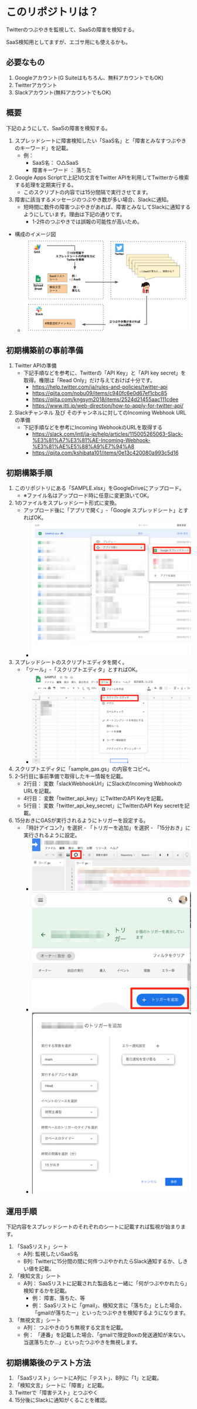 # このリポジトリは？

Twitterのつぶやきを監視して、SaaSの障害を検知する。  

SaaS検知用としてますが、エゴサ用にも使えるかも。

## 必要なもの

1. Googleアカウント(G Suiteはもちろん、無料アカウントでもOK)
2. Twitterアカウント
3. Slackアカウント(無料アカウントでもOK)

## 概要

下記のようにして、SaaSの障害を検知する。

1. スプレッドシートに障害検知したい「SaaS名」と「障害とみなすつぶやきのキーワード」を記載。
   - 例：
      - SaaS名： ○△SaaS
      - 障害キーワード ： 落ちた
2. Google Apps Scriptで上記1の文言をTwitter APIを利用してTwitterから検索する処理を定期実行する。
   - このスクリプトの内容では15分間隔で実行させてます。
3. 障害に該当するメッセージのつぶやき数が多い場合、Slackに通知。
   - 短時間に数件の障害つぶやきがあれば、障害とみなしてSlackに通知するようにしています。理由は下記の通りです。
      - 1-2件のつぶやきでは誤報の可能性が高いため。

- 構成のイメージ図
   - ![image.png](./img/image.png)

## 初期構築前の事前準備

1. Twitter APIの準備
   - 下記手順などを参考に、Twitterの「API Key」と「API key secret」を取得。権限は「Read Only」だけ与えておけば十分です。
     - https://help.twitter.com/ja/rules-and-policies/twitter-api
     - https://qiita.com/nobu09/items/c940fc6e0d67ef1cbc85
     - https://qiita.com/kngsym2018/items/2524d21455aac111cdee
     - https://www.itti.jp/web-direction/how-to-apply-for-twitter-api/
2. Slackチャンネル 及び そのチャンネルに対してのIncoming Webhook URLの準備
   - 下記手順などを参考にIncoming WebhookのURLを取得する
     - https://slack.com/intl/ja-jp/help/articles/115005265063-Slack-%E3%81%A7%E3%81%AE-Incoming-Webhook-%E3%81%AE%E5%88%A9%E7%94%A8
     - https://qiita.com/kshibata101/items/0e13c420080a993c5d16

## 初期構築手順

1. このリポジトリにある「SAMPLE.xlsx」をGoogleDriveにアップロード。
   - ※ファイル名はアップロード時に任意に変更頂いてOK。
2. 1のファイルをスプレッドシート形式に変換。
   - アップロード後に「アプリで開く」-「Google スプレッドシート」とすればOK。
      - ![convert_ss.png](./img/convert_ss.png)
3. スプレッドシートのスクリプトエディタを開く。
   - 「ツール」-「スクリプトエディタ」とすればOK。
      - ![open_scripteditor.png](./img/open_scripteditor.png)
4. スクリプトエディタに「sample_gas.gs」の内容をコピペ。
5. 2-5行目に事前準備で取得したキー情報を記載。
   - 2行目： 変数「slackWebhookUrl」にSlackのIncoming WebhookのURLを記載。
   - 4行目： 変数「twitter_api_key」にTwitterのAPI Keyを記載。
   - 5行目： 変数「twitter_api_key_secret」にTwitterのAPI Key secretを記載。
5. 15分おきにGASが実行されるようにトリガーを設定する。
   - 「時計アイコン?」を選択 - 「トリガーを追加」を選択 - 「15分おき」に実行されるように設定。
      - ![create_trigger_1.png](./img/create_trigger_1.png)
      - ![create_trigger_2.png](./img/create_trigger_2.png)
      - ![create_trigger_3.png](./img/create_trigger_3.png)

## 運用手順

下記内容をスプレッドシートのそれぞれのシートに記載すれば監視が始まります。

1. 「SaaSリスト」シート
   - A列: 監視したいSaaS名
   - B列: Twitterに15分間の間に何件つぶやかれたらSlack通知するか、しきい値を記載。
2. 「検知文言」シート
   - A列： SaaSリストに記載された製品名と一緒に「何がつぶやかれたら」検知するかを記載。
      - 例： 障害、落ちた、等
      - 例： SaaSリストに「gmail」、検知文言に「落ちた」とした場合、「gmailが落ちたー」といったつぶやきを検知するようになります。
3. 「無視文言」シート
   - A列： つぶやきのうち無視する文言を記載。
   - 例： 「連番」を記載した場合、「gmailで限定Boxの発送通知が来ない。当選落ちたか...」といったつぶやきを無視します。

## 初期構築後のテスト方法

1. 「SaaSリスト」シートにA列に「テスト」、B列に「1」と記載。
2. 「検知文言」シートに「障害」と記載。
3. Twitterで「障害テスト」とつぶやく
4. 15分後にSlackに通知がくることを確認。